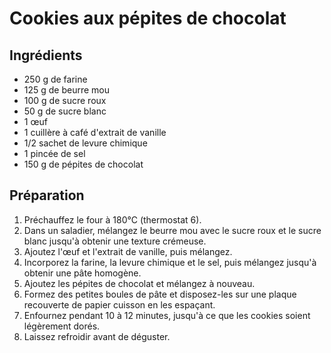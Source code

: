 # Cookies aux pépites de chocolat

## Ingrédients
- 250 g de farine
- 125 g de beurre mou
- 100 g de sucre roux
- 50 g de sucre blanc
- 1 œuf
- 1 cuillère à café d'extrait de vanille
- 1/2 sachet de levure chimique
- 1 pincée de sel
- 150 g de pépites de chocolat

## Préparation
1. Préchauffez le four à 180°C (thermostat 6).
2. Dans un saladier, mélangez le beurre mou avec le sucre roux et le sucre blanc jusqu'à obtenir une texture crémeuse.
3. Ajoutez l'œuf et l'extrait de vanille, puis mélangez.
4. Incorporez la farine, la levure chimique et le sel, puis mélangez jusqu'à obtenir une pâte homogène.
5. Ajoutez les pépites de chocolat et mélangez à nouveau.
6. Formez des petites boules de pâte et disposez-les sur une plaque recouverte de papier cuisson en les espaçant.
7. Enfournez pendant 10 à 12 minutes, jusqu'à ce que les cookies soient légèrement dorés.
8. Laissez refroidir avant de déguster.
